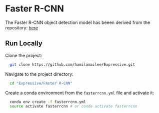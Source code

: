 # Faster R-CNN

The Faster R-CNN object detection model has beeen derived from the repository: [here](https://github.com/pytorch/vision/tree/main/references/detection)

## Run Locally

Clone the project:

```bash
  git clone https://github.com/hamilamailee/Expressive.git
```

Navigate to the project directory:

```bash
  cd "Expressive/Faster R-CNN"
```

Create a conda environment from the `fasterrcnn.yml` file and activate it:

```bash
  conda env create -f fasterrcnn.yml
  source activate fasterrcnn # or conda activate fasterrcnn
